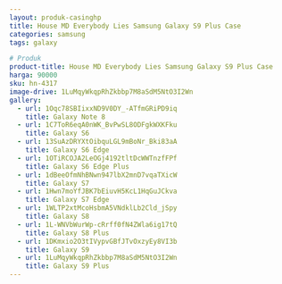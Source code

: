 ```yaml
---
layout: produk-casinghp
title: House MD Everybody Lies Samsung Galaxy S9 Plus Case
categories: samsung
tags: galaxy

# Produk
product-title: House MD Everybody Lies Samsung Galaxy S9 Plus Case
harga: 90000
sku: hn-4317
image-drive: 1LuMqyWkqpRhZkbbp7M8aSdM5NtO3I2Wn
gallery:
  - url: 1Oqc78SBIixxND9V0DY_-ATfmGRiPD9iq
    title: Galaxy Note 8
  - url: 1C7ToR6eqA0nWK_BvPwSL8ODFgkWXKFku
    title: Galaxy S6
  - url: 13SuAzDRYXtOibquLGL9mBoNr_Bki83aA
    title: Galaxy S6 Edge
  - url: 1OTiRCOJA2LeOGj4192tltDcWWTnzfFPf
    title: Galaxy S6 Edge Plus
  - url: 1dBeeOfmNhBNwn947lbX2mnD7vqaTXicW
    title: Galaxy S7
  - url: 1Hwn7moYfJBK7bEiuvH5KcL1HqGuJCkva
    title: Galaxy S7 Edge
  - url: 1WLTP2xtMcoHsbmA5VNdklLb2Cld_jSpy
    title: Galaxy S8
  - url: 1L-WNVbWurWp-cRrff0fN4ZWla6ig17tQ
    title: Galaxy S8 Plus
  - url: 1DKmxio2O3tIVypvGBfJTvOxzyEy8VI3b
    title: Galaxy S9
  - url: 1LuMqyWkqpRhZkbbp7M8aSdM5NtO3I2Wn
    title: Galaxy S9 Plus
---
```

